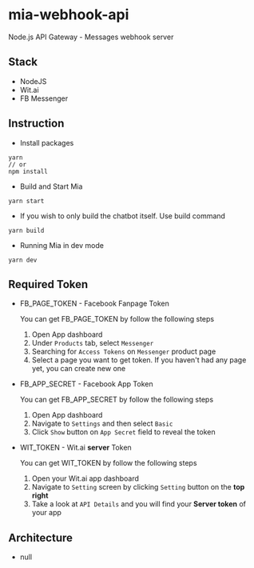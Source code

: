 # mia-webhook-api
Node.js API Gateway - Messages webhook server

## Stack
- NodeJS
- Wit.ai
- FB Messenger

## Instruction
- Install packages

```
yarn
// or
npm install
```

- Build and Start Mia

```
yarn start
```

- If you wish to only build the chatbot itself. Use build command

```
yarn build
```

- Running Mia in dev mode

```
yarn dev
```

## Required Token
- FB_PAGE_TOKEN - Facebook Fanpage Token

  You can get FB_PAGE_TOKEN by follow the following steps
  1. Open App dashboard
  2. Under `Products` tab, select `Messenger`
  3. Searching for `Access Tokens` on `Messenger` product page
  4. Select a page you want to get token. If you haven't had any page yet, you can create new one

- FB_APP_SECRET - Facebook App Token

  You can get FB_APP_SECRET by follow the following steps
  1. Open App dashboard
  2. Navigate to `Settings` and then select `Basic`
  3. Click `Show` button on `App Secret` field to reveal the token


- WIT_TOKEN - Wit.ai **server** Token

  You can get WIT_TOKEN by follow the following steps
  1. Open your Wit.ai app dashboard
  2. Navigate to `Setting` screen by clicking `Setting` button on the **top right**
  3. Take a look at `API Details` and you will find your **Server token** of your app


## Architecture

- null
